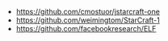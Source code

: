 * https://github.com/cmostuor/jstarcraft-one  
* https://github.com/weimingtom/StarCraft-1  
* https://github.com/facebookresearch/ELF  
